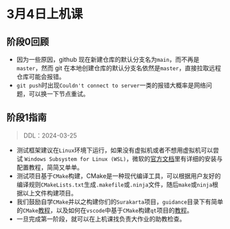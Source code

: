 # 3月4日上机课

## 阶段0回顾

- 因为一些原因，github 现在新建仓库的默认分支名为`main`，而不再是`master`，然而 git 在本地创建仓库的默认分支名依然是`master`，直接拉取远程仓库可能会报错。
- `git push`时出现`Couldn't connect to server`一类的报错大概率是网络问题，可以换一下节点重试。

## 阶段1指南

> DDL：2024-03-25

- 测试框架建议在`Linux`环境下运行，如果没有虚拟机或者不想用虚拟机可以尝试 `Windows Subsystem for Linux (WSL)`，微软的[官方文档](https://learn.microsoft.com/zh-cn/windows/wsl/)里有详细的安装与配置教程，简简又单单。
- 测试项目基于`CMake`构建，CMake是一种现代编译工具，可以根据用户友好的编译规则`CMakeLists.txt`生成`.makefile`或`.ninja`文件，随后`make`或`ninja`根据以上文件构建项目。
- 我们鼓励自学`CMake`并以之构建你们的`Surakarta`项目，`guidance`目录下有简单的`CMake`[教程](../cmake/CMake%20Tutorial.md)，以及如何在`vscode`中基于`CMake`构建`qt`项目的[教程](../cmake/Vscode%20+%20CMake%20+%20Qt.md)。
- 一旦完成第一阶段，就可以在上机课找负责大作业的助教检查。